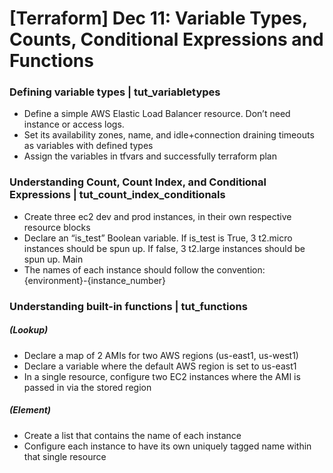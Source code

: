 # [Terraform] Dec 11: Variable Types, Counts, Conditional Expressions and Functions

### Defining variable types | tut_variabletypes
 - Define a simple AWS Elastic Load Balancer resource. Don’t need instance or access logs. 
 - Set its availability zones, name, and idle+connection draining timeouts as variables with defined types
 - Assign the variables in tfvars and successfully terraform plan

### Understanding Count, Count Index, and Conditional Expressions | tut_count_index_conditionals
- Create three ec2 dev and prod instances, in their own respective resource blocks
- Declare an “is_test” Boolean variable. If is_test is True, 3 t2.micro instances should be spun up. If false, 3 t2.large instances should be spun up. Main
- The names of each instance should follow the convention:  {environment}-{instance_number}

### Understanding built-in functions | tut_functions 
##### (Lookup)
- Declare a map of 2 AMIs for two AWS regions (us-east1, us-west1)
- Declare a variable where the default AWS region is set to us-east1
- In a single resource, configure two EC2 instances where the AMI is passed in via the stored region

##### (Element)
- Create a list that contains the name of each instance 
- Configure each instance to have its own uniquely tagged name within that single resource
